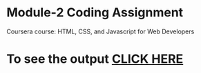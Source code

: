 # Module-2 Coding Assignment

Coursera course: HTML, CSS, and Javascript for Web Developers

# To see the output [CLICK HERE](https://sanket2004.github.io/Coursera-HTML-CSS-JavaScript-for-Web-Developers-/mod2_solution/index.html)
